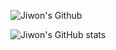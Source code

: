 ![Jiwon's Github](https://capsule-render.vercel.app/api?type=waving&color=gradient&height=300&section=header&text=Jiwon's%20Github&fontSize=80&animation=fadeIn)

![Jiwon's GitHub stats](https://github-readme-stats.vercel.app/api?username=smarfy99&count_private=true&show_icons=true&theme=tokyonight)
